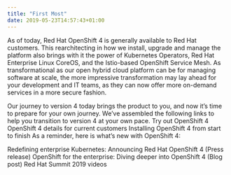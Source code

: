 ```yaml
---
title: "First Most"
date: 2019-05-23T14:57:43+01:00
---
```


As of today, Red Hat OpenShift 4 is generally available to Red Hat customers. This rearchitecting in how we install, upgrade and manage the platform also brings with it the power of Kubernetes Operators, Red Hat Enterprise Linux CoreOS, and the Istio-based OpenShift Service Mesh. As transformational as our open hybrid cloud platform can be for managing software at scale, the more impressive transformation may lay ahead for your development and IT teams, as they can now offer more on-demand services in a more secure fashion.

Our journey to version 4 today brings the product to you, and now it’s time to prepare for your own journey. We’ve assembled the following links to help you transition to version 4 at your own pace.
Try out OpenShift 4
OpenShift 4 details for current customers
Installing OpenShift 4 from start to finish
As a reminder, here is what’s new with OpenShift 4:

Redefining enterprise Kubernetes: Announcing Red Hat OpenShift 4 (Press release)
OpenShift for the enterprise: Diving deeper into OpenShift 4 (Blog post)
Red Hat Summit 2019 videos